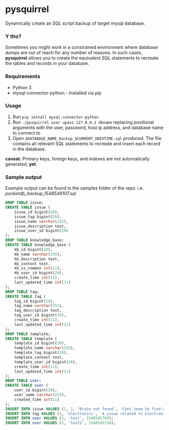 pysquirrel
==========

Dynamically create an SQL script backup of target mysql database.

### Y tho?
Sometimes you might work in a constrained environment where database dumps are out of reach for any number of reasons. In such cases, **pysquirrel** allows you to create the equivalent SQL statements to recreate the tables and records in your database.

### Requirements
* Python 3
* mysql-connector-python - Installed via pip

### Usage

1. Run ```pip install mysql-connector-python```
2. Run ```./pysquirrel user upass 127.0.0.1 dbname``` replacing positional arguments with the user, password, host ip address, and database name to connect to
3. Open `$DATABASE_NAME_backup_$CURRENT_UNIXTIME.sql` produced. The file contains all relevant SQL statements to recreate and insert each record in the database.

**caveat:**
Primary keys, foreign keys, and indexes are not automatically generated, **yet**.

### Sample output
Example output can be found in the samples folder of the repo.
i.e.
*pocketdb_backup_1548549107.sql*
```sql
DROP TABLE issue;
CREATE TABLE issue (
	issue_id bigint(20),
	issue_tag bigint(20),
	issue_name varchar(255),
	issue_description text,
	issue_user_id bigint(20)
);
DROP TABLE knowledge_base;
CREATE TABLE knowledge_base (
	kb_id bigint(20),
	kb_name varchar(255),
	kb_description text,
	kb_content text,
	kb_is_common int(11),
	kb_user_id bigint(20),
	create_time int(11),
	last_updated_time int(11)
);
DROP TABLE tag;
CREATE TABLE tag (
	tag_id bigint(20),
	tag_name varchar(255),
	tag_description text,
	tag_user_id bigint(20),
	create_time int(11),
	last_updated_time int(11)
);
DROP TABLE template;
CREATE TABLE template (
	template_id bigint(20),
	template_name varchar(255),
	template_tag bigint(20),
	template_content text,
	template_user_id bigint(20),
	create_time int(11),
	last_updated_time int(11)
);
DROP TABLE user;
CREATE TABLE user (
	user_id bigint(20),
	user_name varchar(255),
	created_time int(11)
);
INSERT INTO issue VALUES (1, 1, 'Brain not found', 'Cant seem to find my own head', 1);
INSERT INTO tag VALUES (1, 'electronics', 'A issue related to electronic devices', 1, 1548545913, 1548545913);
INSERT INTO user VALUES (1, 'test', 1548545709);
INSERT INTO user VALUES (2, 'test2', 1548545736);
```


